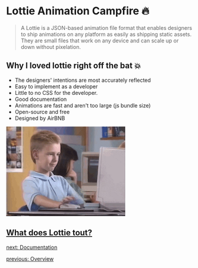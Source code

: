 

# Lottie Animation Campfire 🔥

> A Lottie is a JSON-based animation file format that enables designers to ship animations on any platform as easily as shipping static assets. They are small files that work on any device and can scale up or down without pixelation.

## Why I loved lottie right off the bat 💥

- The designers' intentions are most accurately reflected
- Easy to implement as a developer
- Little to no CSS for the developer.
- Good documentation
- Animations are fast and aren't too large (js bundle size)
- Open-source and free
- Designed by AirBNB

![goodjob](./images/goodjob.gif)

## [What does Lottie tout?](https://lottiefiles.com/what-is-lottie)

[next: Documentation](documentation.md)

[previous: Overview](overview.md)

